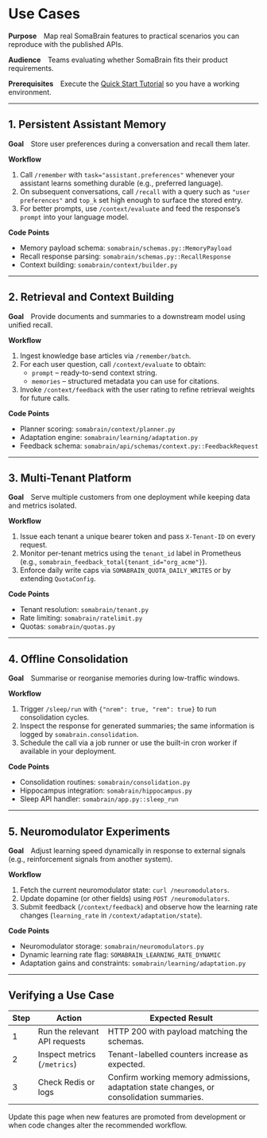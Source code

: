 # Use Cases

**Purpose** Map real SomaBrain features to practical scenarios you can reproduce with the published APIs.

**Audience** Teams evaluating whether SomaBrain fits their product requirements.

**Prerequisites** Execute the [Quick Start Tutorial](../quick-start-tutorial.md) so you have a working environment.

---

## 1. Persistent Assistant Memory

**Goal** Store user preferences during a conversation and recall them later.

**Workflow**

1. Call `/remember` with `task="assistant.preferences"` whenever your assistant learns something durable (e.g., preferred language).
2. On subsequent conversations, call `/recall` with a query such as `"user preferences"` and `top_k` set high enough to surface the stored entry.
3. For better prompts, use `/context/evaluate` and feed the response’s `prompt` into your language model.

**Code Points**

- Memory payload schema: `somabrain/schemas.py::MemoryPayload`
- Recall response parsing: `somabrain/schemas.py::RecallResponse`
- Context building: `somabrain/context/builder.py`

---

## 2. Retrieval and Context Building

**Goal** Provide documents and summaries to a downstream model using unified recall.

**Workflow**

1. Ingest knowledge base articles via `/remember/batch`.
2. For each user question, call `/context/evaluate` to obtain:
   - `prompt` – ready-to-send context string.
   - `memories` – structured metadata you can use for citations.
3. Invoke `/context/feedback` with the user rating to refine retrieval weights for future calls.

**Code Points**

- Planner scoring: `somabrain/context/planner.py`
- Adaptation engine: `somabrain/learning/adaptation.py`
- Feedback schema: `somabrain/api/schemas/context.py::FeedbackRequest`

---

## 3. Multi-Tenant Platform

**Goal** Serve multiple customers from one deployment while keeping data and metrics isolated.

**Workflow**

1. Issue each tenant a unique bearer token and pass `X-Tenant-ID` on every request.
2. Monitor per-tenant metrics using the `tenant_id` label in Prometheus (e.g., `somabrain_feedback_total{tenant_id="org_acme"}`).
3. Enforce daily write caps via `SOMABRAIN_QUOTA_DAILY_WRITES` or by extending `QuotaConfig`.

**Code Points**

- Tenant resolution: `somabrain/tenant.py`
- Rate limiting: `somabrain/ratelimit.py`
- Quotas: `somabrain/quotas.py`

---

## 4. Offline Consolidation

**Goal** Summarise or reorganise memories during low-traffic windows.

**Workflow**

1. Trigger `/sleep/run` with `{"nrem": true, "rem": true}` to run consolidation cycles.
2. Inspect the response for generated summaries; the same information is logged by `somabrain.consolidation`.
3. Schedule the call via a job runner or use the built-in cron worker if available in your deployment.

**Code Points**

- Consolidation routines: `somabrain/consolidation.py`
- Hippocampus integration: `somabrain/hippocampus.py`
- Sleep API handler: `somabrain/app.py::sleep_run`

---

## 5. Neuromodulator Experiments

**Goal** Adjust learning speed dynamically in response to external signals (e.g., reinforcement signals from another system).

**Workflow**

1. Fetch the current neuromodulator state: `curl /neuromodulators`.
2. Update dopamine (or other fields) using `POST /neuromodulators`.
3. Submit feedback (`/context/feedback`) and observe how the learning rate changes (`learning_rate` in `/context/adaptation/state`).

**Code Points**

- Neuromodulator storage: `somabrain/neuromodulators.py`
- Dynamic learning rate flag: `SOMABRAIN_LEARNING_RATE_DYNAMIC`
- Adaptation gains and constraints: `somabrain/learning/adaptation.py`

---

## Verifying a Use Case

| Step | Action | Expected Result |
|------|--------|-----------------|
| 1 | Run the relevant API requests | HTTP 200 with payload matching the schemas. |
| 2 | Inspect metrics (`/metrics`) | Tenant-labelled counters increase as expected. |
| 3 | Check Redis or logs | Confirm working memory admissions, adaptation state changes, or consolidation summaries. |

Update this page when new features are promoted from development or when code changes alter the recommended workflow.

